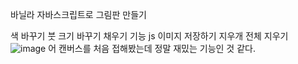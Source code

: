 바닐라 자바스크립트로 그림판 만들기

색 바꾸기 
붓 크기 바꾸기 
채우기 기능 js
이미지 저장하기
지우개
전체 지우기
![image](https://user-images.githubusercontent.com/91642972/161497799-221da5c3-fb28-4945-bd03-d41437fbe3aa.png)
어 캔버스를 처음 접해봤는데 정말 재밌는 기능인 것 같다.
